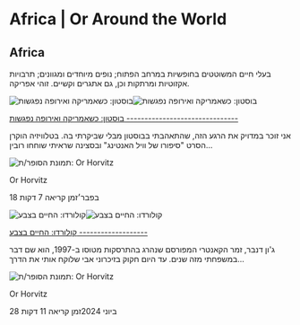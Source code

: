 # Africa | Or Around the World

Africa
------

בעלי חיים המשוטטים בחופשיות במרחב הפתוח; נופים מיוחדים ומגוונים; תרבויות אקזוטיות ומרתקות וכן, גם אתגרים וקשיים. זוהי אפריקה.

![בוסטון: כשאמריקה ואירופה נפגשות](https://static.wixstatic.com/media/4e19df_439e0ca92fbf472fa97ac2e163106997~mv2.jpg/v1/fill/w_444,h_250,fp_0.50_0.50,q_30,blur_30,enc_avif,quality_auto/4e19df_439e0ca92fbf472fa97ac2e163106997~mv2.webp)![בוסטון: כשאמריקה ואירופה נפגשות](https://static.wixstatic.com/media/4e19df_439e0ca92fbf472fa97ac2e163106997~mv2.jpg/v1/fill/w_940,h_529,fp_0.50_0.50,q_90,enc_avif,quality_auto/4e19df_439e0ca92fbf472fa97ac2e163106997~mv2.webp)

[בוסטון: כשאמריקה ואירופה נפגשות
-------------------------------](https://www.orhorvitztravel.com/post/boston)

אני זוכר במדויק את הרגע הזה, שהתאהבתי בבוסטון מבלי שביקרתי בה. בטלוויזיה הוקרן הסרט "סיפורו של וויל האנטינג" ובסצינה שראיתי שוחחו רובין...

![תמונת הסופר/ת: Or Horvitz]()

Or Horvitz

18 בפבר׳זמן קריאה 7 דקות

![קולורדו: החיים בצבע ](https://static.wixstatic.com/media/4e19df_23de9d8373334ee0b46a4ee0117d12ea~mv2.jpg/v1/fill/w_444,h_250,fp_0.50_0.50,q_30,blur_30,enc_avif,quality_auto/4e19df_23de9d8373334ee0b46a4ee0117d12ea~mv2.webp)![קולורדו: החיים בצבע ](https://static.wixstatic.com/media/4e19df_23de9d8373334ee0b46a4ee0117d12ea~mv2.jpg/v1/fill/w_940,h_529,fp_0.50_0.50,q_90,enc_avif,quality_auto/4e19df_23de9d8373334ee0b46a4ee0117d12ea~mv2.webp)

[קולורדו: החיים בצבע
-------------------](https://www.orhorvitztravel.com/post/colorado)

ג'ון דנבר, זמר הקאנטרי המפורסם שנהרג בהתרסקות מטוסו ב-1997, הוא שם דבר במשפחתי מזה שנים. עד היום חקוק בזיכרוני אבי שלוקח אותי את הדרך...

![תמונת הסופר/ת: Or Horvitz]()

Or Horvitz

28 ביוני 2024זמן קריאה 11 דקות